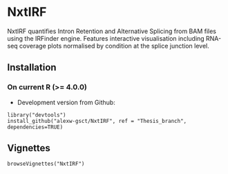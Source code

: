 # NxtIRF
NxtIRF quantifies Intron Retention and Alternative Splicing from BAM files using the IRFinder engine. Features interactive visualisation including RNA-seq coverage plots normalised by condition at the splice junction level.

## Installation

### On current R (>= 4.0.0)
* Development version from Github:
```
library("devtools")
install_github("alexw-gsct/NxtIRF", ref = "Thesis_branch", dependencies=TRUE)
```

## Vignettes

```
browseVignettes("NxtIRF")
```
